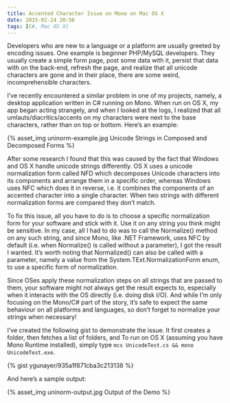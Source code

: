 ```yaml
---
title: Accented Character Issue on Mono on Mac OS X
date: 2015-02-24 20:56
tags: [C#, Mac OS X]
---
```


Developers who are new to a language or a platform are usually greeted by encoding issues. One example is beginner PHP/MySQL developers. They usually create a simple form page, post some data with it, persist that data with on the back-end, refresh the page, and realize that all unicode characters are gone and in their place, there are some weird, incomprehensible characters.

I’ve recently encountered a similar problem in one of my projects, namely, a desktop application written in C# running on Mono. When run on OS X, my app began acting strangely, and when I looked at the logs, I realized that all umlauts/diacritics/accents on my characters were next to the base characters, rather than on top or bottom. Here’s an example:

<!-- more -->

{% asset_img uninorm-example.jpg Unicode Strings in Composed and Decomposed Forms %}

After some research I found that this was caused by the fact that Windows and OS X handle unicode strings differently. OS X uses a unicode normalization form called NFD which decomposes Unicode characters into its components and arrange them in a specific order, whereas Windows uses NFC which does it in reverse, i.e. it combines the components of an accented character into a single character. When two strings with different normalization forms are compared they don’t match.

To fix this issue, all you have to do is to choose a specific normalization form for your software and stick with it. Use it on any string you think might be sensitive. In my case, all I had to do was to call the Normalize() method on any such string, and since Mono, like .NET Framework, uses NFC by default (i.e. when Normalize() is called without a parameter), I got the result I wanted. It’s worth noting that Normalized() can also be called with a parameter, namely a value from the System.TExt.NormalizationForm enum, to use a specific form of normalization.

Since OSes apply these normalization steps on all strings that are passed to them, your software might not always get the result expects to, especially when it interacts with the OS directly (i.e. doing disk I/O). And while I’m only focusing on the Mono/C# part of the story, it’s safe to expect the same behaviour on all platforms and languages, so don’t forget to normalize your strings when necessary!

I’ve created the following gist to demonstrate the issue. It first creates a folder, then fetches a list of folders, and To run on OS X (assuming you have Mono Runtime installed), simply type ```mcs UnicodeTest.cs && mono UnicodeTest.exe```.

{% gist ygunayer/935a1f871cba3c213138 %}

And here’s a sample output:

{% asset_img uninorm-output.jpg Output of the Demo %}
